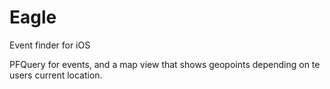 # Eagle
Event finder for iOS

PFQuery for events, and a map view that shows geopoints depending on te users current location. 
